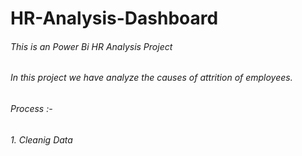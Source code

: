 # HR-Analysis-Dashboard
###### This is an Power Bi HR Analysis Project
###### In this project we have analyze the causes of attrition of employees.

###### Process :-
###### 1. Cleanig Data


